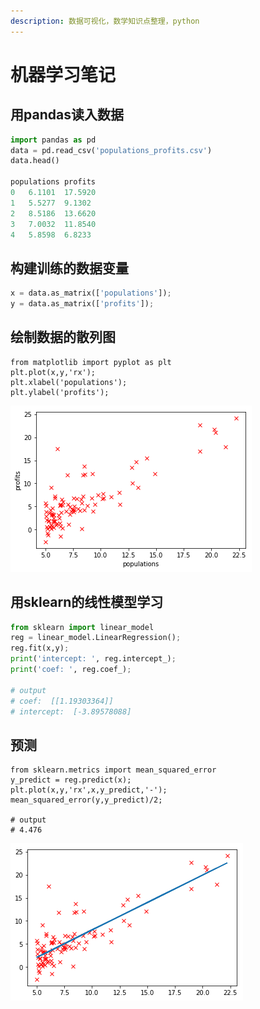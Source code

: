 ```yaml
---
description: 数据可视化，数学知识点整理，python
---
```


# 机器学习笔记

## 用pandas读入数据

```python
import pandas as pd
data = pd.read_csv('populations_profits.csv')
data.head()

populations	profits
0	6.1101	17.5920
1	5.5277	9.1302
2	8.5186	13.6620
3	7.0032	11.8540
4	5.8598	6.8233
```

## 构建训练的数据变量

```python
x = data.as_matrix(['populations']);
y = data.as_matrix(['profits']);
```

## 绘制数据的散列图

```text
from matplotlib import pyplot as plt
plt.plot(x,y,'rx');
plt.xlabel('populations');
plt.ylabel('profits');
```

![populations-profits &#x6563;&#x5217;&#x56FE;](./populations_profits.png)

## 用sklearn的线性模型学习

```python
from sklearn import linear_model
reg = linear_model.LinearRegression();
reg.fit(x,y);
print('intercept: ', reg.intercept_);
print('coef: ', reg.coef_);

# output
# coef:  [[1.19303364]]
# intercept:  [-3.89578088]
```

## 预测

```text
from sklearn.metrics import mean_squared_error
y_predict = reg.predict(x);
plt.plot(x,y,'rx',x,y_predict,'-');
mean_squared_error(y,y_predict)/2;

# output
# 4.476
```

![预测图](machine-learning-ex1/populations_profits_prediction.png)

